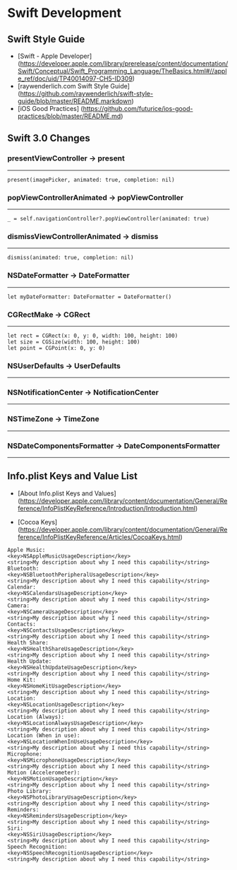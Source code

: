 # Swift Development

## Swift Style Guide
- [Swift - Apple Developer] (https://developer.apple.com/library/prerelease/content/documentation/Swift/Conceptual/Swift_Programming_Language/TheBasics.html#//apple_ref/doc/uid/TP40014097-CH5-ID309)
- [raywenderlich.com Swift Style Guide] (https://github.com/raywenderlich/swift-style-guide/blob/master/README.markdown)
- [iOS Good Practices] (https://github.com/futurice/ios-good-practices/blob/master/README.md)

## Swift 3.0 Changes

### presentViewController → present
------
```
present(imagePicker, animated: true, completion: nil)
```

### popViewControllerAnimated → popViewController
------
```
_ = self.navigationController?.popViewController(animated: true)
```

### dismissViewControllerAnimated → dismiss
------
```
dismiss(animated: true, completion: nil)
```

### NSDateFormatter → DateFormatter
------
```
let myDateFormatter: DateFormatter = DateFormatter()
```
 
### CGRectMake → CGRect
------
```
let rect = CGRect(x: 0, y: 0, width: 100, height: 100)
let size = CGSize(width: 100, height: 100)
let point = CGPoint(x: 0, y: 0)
```

### NSUserDefaults → UserDefaults
------

### NSNotificationCenter → NotificationCenter
------

### NSTimeZone → TimeZone
------

### NSDateComponentsFormatter → DateComponentsFormatter
------

## Info.plist Keys and Value List
- [About Info.plist Keys and Values] (https://developer.apple.com/library/content/documentation/General/Reference/InfoPlistKeyReference/Introduction/Introduction.html)

- [Cocoa Keys] (https://developer.apple.com/library/content/documentation/General/Reference/InfoPlistKeyReference/Articles/CocoaKeys.html)

```
Apple Music:
<key>NSAppleMusicUsageDescription</key>
<string>My description about why I need this capability</string>
Bluetooth:
<key>NSBluetoothPeripheralUsageDescription</key>  
<string>My description about why I need this capability</string>
Calendar:
<key>NSCalendarsUsageDescription</key>
<string>My description about why I need this capability</string>
Camera:
<key>NSCameraUsageDescription</key>
<string>My description about why I need this capability</string>
Contacts:
<key>NSContactsUsageDescription</key>
<string>My description about why I need this capability</string>
Health Share:
<key>NSHealthShareUsageDescription</key>
<string>My description about why I need this capability</string>
Health Update:
<key>NSHealthUpdateUsageDescription</key>
<string>My description about why I need this capability</string>
Home Kit:
<key>NSHomeKitUsageDescription</key>
<string>My description about why I need this capability</string>
Location:
<key>NSLocationUsageDescription</key>
<string>My description about why I need this capability</string>
Location (Always):
<key>NSLocationAlwaysUsageDescription</key>
<string>My description about why I need this capability</string>
Location (When in use):
<key>NSLocationWhenInUseUsageDescription</key>
<string>My description about why I need this capability</string>
Microphone:
<key>NSMicrophoneUsageDescription</key>
<string>My description about why I need this capability</string>
Motion (Accelerometer):
<key>NSMotionUsageDescription</key>
<string>My description about why I need this capability</string>
Photo Library:
<key>NSPhotoLibraryUsageDescription</key>
<string>My description about why I need this capability</string>
Reminders:
<key>NSRemindersUsageDescription</key>
<string>My description about why I need this capability</string>
Siri:
<key>NSSiriUsageDescription</key>
<string>My description about why I need this capability</string>
Speech Recognition:
<key>NSSpeechRecognitionUsageDescription</key>
<string>My description about why I need this capability</string>
```
